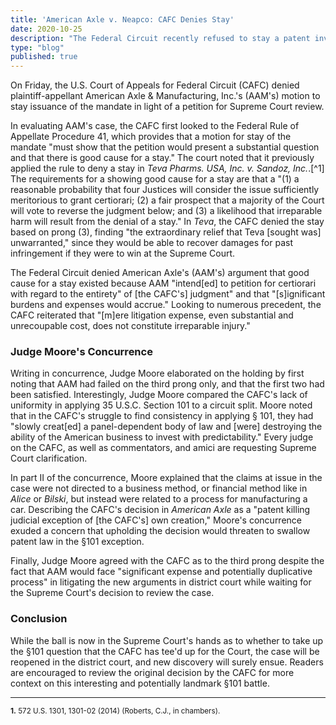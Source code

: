 ```yaml
---
title: 'American Axle v. Neapco: CAFC Denies Stay'
date: 2020-10-25
description: "The Federal Circuit recently refused to stay a patent invalidity case, acknowledging that the plaintiff had filed petition for writ of certiorari to the Supreme Court"
type: "blog"
published: true
---
```


On Friday, the U.S. Court of Appeals for Federal Circuit (CAFC) denied plaintiff-appellant American Axle & Manufacturing, Inc.'s (AAM's) motion to stay issuance of the mandate in light of a petition for Supreme Court review. 

In evaluating AAM's case, the CAFC first looked to the Federal Rule of Appellate Procedure 41, which provides that a motion for stay of the mandate "must show that the petition would present a substantial question and that there is good cause for a stay." The court noted that it previously applied the rule to deny a stay in <i>Teva Pharms. USA, Inc. v. Sandoz, Inc.</i>.[^1] The requirements for a showing good cause for a stay are that a "(1) a reasonable probability that four Justices will consider the issue sufficiently meritorious to grant certiorari; (2) a fair prospect that a majority of the Court will vote to reverse the judgment below; and (3) a likelihood that irreparable harm will result from the denial of a stay." In <i>Teva</i>, the CAFC denied the stay based on prong (3), finding "the extraordinary relief that Teva \[sought was] unwarranted," since they would be able to recover damages for past infringement if they were to win at the Supreme Court. 

The Federal Circuit denied American Axle's (AAM's) argument that good cause for a stay existed because AAM "intend\[ed] to petition for certiorari with regard to the entirety" of \[the CAFC's] judgment" and that "\[s]ignificant burdens and expenses would accrue." Looking to numerous precedent, the CAFC reiterated that "\[m]ere litigation expense, even substantial and unrecoupable cost, does not constitute irreparable injury."

### Judge Moore's Concurrence

Writing in concurrence, Judge Moore elaborated on the holding by first noting that AAM had failed on the third prong only, and that the first two had been satisfied. Interestingly, Judge Moore compared the CAFC's lack of uniformity in applying 35 U.S.C. Section 101 to a circuit split. Moore noted that in the CAFC's struggle to find consistency in applying &sect; 101, they had "slowly creat\[ed] a panel-dependent body of law and \[were] destroying the ability of the American business to invest with predictability." Every judge on the CAFC, as well as commentators, and amici are requesting Supreme Court clarification.

In part II of the concurrence, Moore explained that the claims at issue in the case were not directed to a business method, or financial method like in <i>Alice</i> or <i>Bilski</i>, but instead were related to a process for manufacturing a car. Describing the CAFC's decision in <i>American Axle</i> as a "patent killing judicial exception of \[the CAFC's] own creation," Moore's concurrence exuded a concern that upholding the decision would threaten to swallow patent law in the &sect;101 exception.

Finally, Judge Moore agreed with the CAFC as to the third prong despite the fact that AAM would face "significant expense and potentially duplicative process" in litigating the new arguments in district court while waiting for the Supreme Court's decision to review the case.

### Conclusion

While the ball is now in the Supreme Court's hands as to whether to take up the &sect;101 question that the CAFC has tee'd up for the Court, the case will be reopened in the district court, and new discovery will surely ensue. Readers are encouraged to review the original decision by the CAFC for more context on this interesting and potentially landmark &sect;101 battle.

<hr>
<small>
<b>1.</b> 572 U.S. 1301, 1301-02 (2014) (Roberts, C.J., in chambers).
<br />
